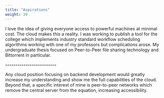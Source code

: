 ```yaml
---
title: "Aspirations"
weight: 30
---
```


I love the idea of giving everyone access to powerful machines at minimal cost. The cloud makes this a reality. I was working to publish a tool for the college which implements industry standard workflow scheduling algorithms working with one of my professors but complications arose. My undergraduate thesis focused on Peer-to-Peer file sharing technology and Bittorrent in particular.

**-------------------------**

Any cloud position focusing on backend development would greatly increase my understanding and show me the full capabilities of the cloud. Beyond that, a specific interest of mine is peer-to-peer networks which remove the central server from the equation, increasing accessibility.